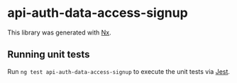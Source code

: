 # api-auth-data-access-signup

This library was generated with [Nx](https://nx.dev).

## Running unit tests

Run `ng test api-auth-data-access-signup` to execute the unit tests via [Jest](https://jestjs.io).
